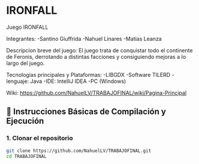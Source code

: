 # IRONFALL
Juego IRONFALL

Integrantes: 
-Santino Giuffrida
-Nahuel Linares
-Matias Leanza

Descripcion breve del juego: 
El juego trata de conquistar todo el continente de Feronis, derrotando a distintas facciones y consiguiendo mejoras a lo largo del juego.

Tecnologias principales y Plataformas: 
-LIBGDX
-Software TILERD
-lenguaje: Java
-IDE: IntelliJ IDEA
-PC (Windows)

Wiki: https://github.com/NahuelLV/TRABAJOFINAL/wiki/Pagina-Principal

## 🚀 Instrucciones Básicas de Compilación y Ejecución

### 1. Clonar el repositorio

```bash
git clone https://github.com/NahuelLV/TRABAJOFINAL.git
cd TRABAJOFINAL


